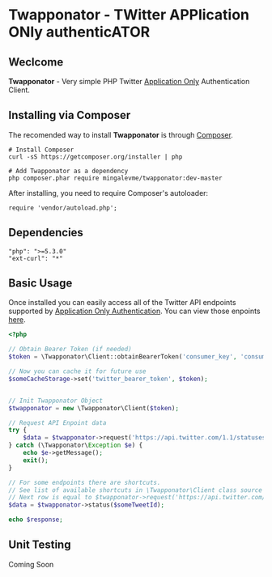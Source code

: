 Twapponator - TWitter APPlication ONly authenticATOR
===

## Weclcome

**Twapponator** - Very simple PHP Twitter [Application Only](https://dev.twitter.com/oauth/application-only) Authentication Client.

## Installing via Composer

The recomended way to install **Twapponator** is through [Composer](http://getcomposer.org/). 

```
# Install Composer
curl -sS https://getcomposer.org/installer | php

# Add Twapponator as a dependency
php composer.phar require mingalevme/twapponator:dev-master
```

After installing, you need to require Composer's autoloader:

```
require 'vendor/autoload.php';
```


## Dependencies

```
"php": ">=5.3.0"
"ext-curl": "*"
```

## Basic Usage

Once installed you can easily access all of the Twitter API endpoints supported by [Application Only Authentication](https://dev.twitter.com/oauth/application-only). You can view those enpoints [here](https://dev.twitter.com/docs/rate-limiting/1.1/limits). 

```php
<?php

// Obtain Bearer Token (if needed)
$token = \Twapponator\Client::obtainBearerToken('consumer_key', 'consumer_secret');

// Now you can cache it for future use
$someCacheStorage->set('twitter_bearer_token', $token);


// Init Twapponator Object
$twapponator = new \Twapponator\Client($token);

// Request API Enpoint data
try {
    $data = $twapponator->request('https://api.twitter.com/1.1/statuses/show.json?id=' . $someTweetId);
} catch (\Twapponator\Exception $e) {
    echo $e->getMessage();
    exit();
}

// For some endpoints there are shortcuts.
// See list of available shortcuts in \Twapponator\Client class source code.
// Next row is equal to $twapponator->request('https://api.twitter.com/1.1/statuses/show.json?id=' . $someTweetId);
$data = $twapponator->status($someTweetId);

echo $response;
```

## Unit Testing
Coming Soon
